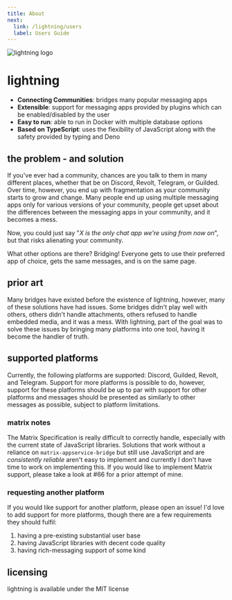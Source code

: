 ```yaml
---
title: About
next:
  link: /lightning/users
  label: Users Guide
---
```


![lightning logo](/assets/lightning/wordmark_gradient_dark.svg)

# lightning

- **Connecting Communities**: bridges many popular messaging apps
- **Extensible**: support for messaging apps provided by plugins which can be
  enabled/disabled by the user
- **Easy to run**: able to run in Docker with multiple database options
- **Based on TypeScript**: uses the flexibility of JavaScript along with the
  safety provided by typing and Deno

## the problem - and solution

If you've ever had a community, chances are you talk to them in many different
places, whether that be on Discord, Revolt, Telegram, or Guilded. Over time,
however, you end up with fragmentation as your community starts to grow and
change. Many people end up using multiple messaging apps only for various
versions of your community, people get upset about the differences between the
messaging apps in your community, and it becomes a mess.

Now, you could just say "_X is the only chat app we're using from now on_", but
that risks alienating your community.

What other options are there? Bridging! Everyone gets to use their preferred app
of choice, gets the same messages, and is on the same page.

## prior art

Many bridges have existed before the existence of lightning, however, many of
these solutions have had issues. Some bridges didn't play well with others,
others didn't handle attachments, others refused to handle embedded media, and it
was a mess. With lightning, part of the goal was to solve these issues by
bringing many platforms into one tool, having it become the handler of truth.

## supported platforms

Currently, the following platforms are supported: Discord, Guilded, Revolt, and
Telegram. Support for more platforms is possible to do, however, support for
these platforms should be up to par with support for other platforms and
messages should be presented as similarly to other messages as possible, subject
to platform limitations.

### matrix notes

The Matrix Specification is really difficult to correctly handle, especially
with the current state of JavaScript libraries. Solutions that work without a
reliance on `matrix-appservice-bridge` but still use JavaScript and are
_consistently reliable_ aren't easy to implement and currently I don't have time
to work on implementing this. If you would like to implement Matrix support,
please take a look at #66 for a prior attempt of mine.

### requesting another platform

If you would like support for another platform, please open an issue! I'd love
to add support for more platforms, though there are a few requirements they
should fulfil:

1. having a pre-existing substantial user base
2. having JavaScript libraries with decent code quality
3. having rich-messaging support of some kind

## licensing

lightning is available under the MIT license
